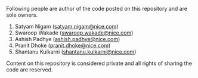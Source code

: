 Following people are author of the code posted on this repository and are sole owners.
1. Satyam Nigam (satyam.nigam@nice.com)
2. Swaroop Wakade (swaroop.wakade@nice.com)
3. Ashish Padhye (ashish.padhye@nice.com)
4. Pranit Dhoke (pranit.dhoke@nice.com)
5. Shantanu Kulkarni (shantanu.kulkarni@nice.com)

Content on this repository is considered private and all rights of sharing the code are reserved.


